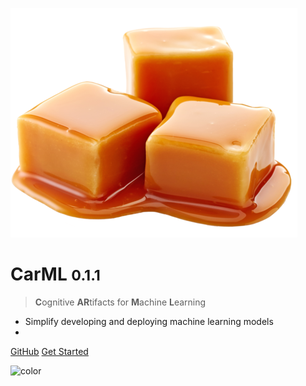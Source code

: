 <!-- _coverpage.md -->

![logo](assets/images/carml.png)

# CarML <small>0.1.1</small>

> **C**ognitive **AR**tifacts for **M**achine **L**earning

-   Simplify developing and deploying machine learning models
-   

[GitHub](https://github.com/rai-project/carml/)
[Get Started](introduction.md)

<!-- background color -->

![color](#eee)
